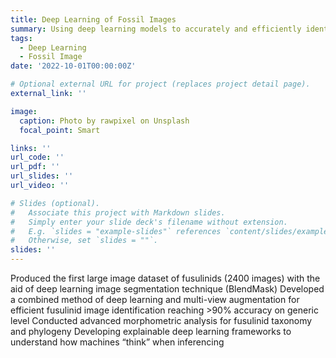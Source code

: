 ```yaml
---
title: Deep Learning of Fossil Images
summary: Using deep learning models to accurately and efficiently identify/classify fossil organisms.
tags:
  - Deep Learning
  - Fossil Image
date: '2022-10-01T00:00:00Z'

# Optional external URL for project (replaces project detail page).
external_link: ''

image:
  caption: Photo by rawpixel on Unsplash
  focal_point: Smart

links: ''
url_code: ''
url_pdf: ''
url_slides: ''
url_video: ''

# Slides (optional).
#   Associate this project with Markdown slides.
#   Simply enter your slide deck's filename without extension.
#   E.g. `slides = "example-slides"` references `content/slides/example-slides.md`.
#   Otherwise, set `slides = ""`.
slides: ''
---
```


Produced the first large image dataset of fusulinids (2400 images) with the aid of deep learning image segmentation technique (BlendMask)
Developed a combined method of deep learning and multi-view augmentation for efficient fusulinid image identification reaching >90% accuracy on generic level
Conducted advanced morphometric analysis for fusulinid taxonomy and phylogeny
Developing explainable deep learning frameworks to understand how machines “think” when inferencing

